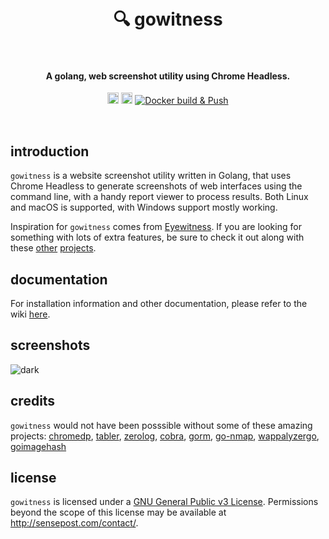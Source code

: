 <h1 align="center">
  <br>
    🔍 gowitness
  <br>
  <br>
</h1>

<h4 align="center">A golang, web screenshot utility using Chrome Headless.</h4>
<p align="center">
  <a href="https://twitter.com/leonjza"><img src="https://img.shields.io/badge/twitter-%40leonjza-blue.svg" alt="@leonjza" height="18"></a>
  <a href="https://goreportcard.com/report/github.com/sensepost/gowitness"><img src="https://goreportcard.com/badge/github.com/sensepost/gowitness" alt="Go Report Card" height="18"></a>
  <a href="https://github.com/sensepost/gowitness/actions/workflows/docker.yml"><img alt="Docker build & Push" src="https://github.com/sensepost/gowitness/actions/workflows/docker.yml/badge.svg"></a>
</p>
<br>

## introduction

`gowitness` is a website screenshot utility written in Golang, that uses Chrome Headless to generate screenshots of web interfaces using the command line, with a handy report viewer to process results. Both Linux and macOS is supported, with Windows support mostly working.

Inspiration for `gowitness` comes from [Eyewitness](https://github.com/ChrisTruncer/EyeWitness). If you are looking for something with lots of extra features, be sure to check it out along with these [other](https://github.com/afxdub/http-screenshot-html) [projects](https://github.com/breenmachine/httpscreenshot).

## documentation

For installation information and other documentation, please refer to the wiki [here](https://github.com/sensepost/gowitness/wiki).

## screenshots

![dark](images/gowitness-detail.png)

## credits

`gowitness` would not have been posssible without some of these amazing projects: [chromedp](https://github.com/chromedp/chromedp), [tabler](https://github.com/tabler/tabler), [zerolog](https://github.com/rs/zerolog), [cobra](https://github.com/spf13/cobra), [gorm](https://github.com/go-gorm/gorm), [go-nmap](https://github.com/lair-framework/go-nmap), [wappalyzergo](https://github.com/projectdiscovery/wappalyzergo), [goimagehash](https://github.com/corona10/goimagehash)

## license

`gowitness` is licensed under a [GNU General Public v3 License](https://www.gnu.org/licenses/gpl-3.0.en.html). Permissions beyond the scope of this license may be available at <http://sensepost.com/contact/>.
